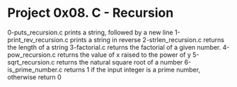 # Project 0x08. C - Recursion
0-puts_recursion.c prints a string, followed by a new line
1-print_rev_recursion.c prints a string in reverse
2-strlen_recursion.c returns the length of a string
3-factorial.c returns the factorial of a given number.
4-pow_recursion.c returns the value of x raised to the power of y
5-sqrt_recursion.c returns the natural square root of a number
6-is_prime_number.c returns 1 if the input integer is a prime number, otherwise return 0

